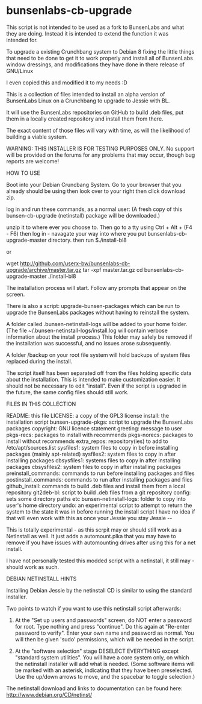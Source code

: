 # bunsenlabs-cb-upgrade

This script is not intended to be used as a fork to BunsenLabs and what 
they are doing. Instead it is intended to extend the function it was  
intended for. 

To upgrade a existing Crunchbang system to Debian 8 fixing the little things
that need to be done to get it to work properly and install all of BunsenLabs
window dressings, and modifications they have done in there release of GNU/Linux

I even copied this and modified it to my needs :D

This is a collection of files intended to install
an alpha version of BunsenLabs Linux
on a Crunchbang to upgrade to Jessie with BL.

It will use the BunsenLabs repositories on GitHub
to build .deb files, put them in a locally created repository
and install them from there.

The exact content of those files will vary with time,
as will the likelihood of building a viable system.

WARNING: THIS INSTALLER IS FOR TESTING PURPOSES ONLY.
No support will be provided on the forums
for any problems that may occur, though bug reports are welcome!

HOW TO USE

Boot into your Debian Cruncbang System. Go to your browser that you
already should be using then look over to your right then click download
zip.

log in and run these commands, as a normal user:
(A fresh copy of this bunsen-cb-upgrade (netinstall) package will be downloaded.)

unzip it to where ever you choose to. Then go to a tty using Ctrl + Alt + (F4 - F6)
then log in - navagate your way into where you put bunsenlabs-cb-upgrade-master directory.
then run  $./install-bl8 

or

wget http://github.com/userx-bw/bunsenlabs-cb-upgrade/archive/master.tar.gz
tar -xpf master.tar.gz
cd bunsenlabs-cb-upgrade-master
./install-bl8

The installation process will start.
Follow any prompts that appear on the screen.

There is also a script: upgrade-bunsen-packages
which can be run to upgrade the BunsenLabs packages
without having to reinstall the system.

A folder called .bunsen-netinstall-logs will be added to your home folder.
(The file ~/.bunsen-netinstall-logs/install.log will contain
verbose information about the install process.)
This folder may safely be removed if the installation was successful,
and no issues arose subsequently.

A folder /backup on your root file system will hold backups of
system files replaced during the install.

The script itself has been separated off from the files holding
specific data about the installation. This is intended to make
customization easier. It should not be necessary to edit "install".
Even if the script is upgraded in the future, the same config files
should still work.

FILES IN THIS COLLECTION

README: this file
LICENSE: a copy of the GPL3 license
install: the installation script
bunsen-upgrade-pkgs: script to upgrade the BunsenLabs packages
copyright: GNU licence statement
greeting: message to user
pkgs-recs: packages to install with recommends
pkgs-norecs: packages to install without recommends
extra_repos: repository(ies) to add to /etc/apt/sources.list
sysfiles1: system files to copy in before installing packages (mainly apt-related)
sysfiles2: system files to copy in after installing packages
cbsysfiles1: systems files to copy in after installing packages
cbsysfiles2: system files to copy in after installing packages
preinstall_commands: commands to run before installing packages and files
postinstall_commands: commands to run after installing packages and files
github_install: commands to build .deb files and install them from a local repository
git2deb-bl: script to build .deb files from a git repository
config: sets some directory paths etc
bunsen-netinstall-logs: folder to copy into user's home directory
undo: an experimental script to attempt to return the system to the state it was in before running the install script
I have no idea if that will even work with this as once your Jessie you stay Jessie -- 

This is totally experimental - as this scrpit may or should still work as 
a NetInstall as well. It just adds a automount.plka that you may have to remove
if you have issues with automounting drives after using this for a net install. 

I have not personally tested this modded script with a netinstall, it still
may - should  work as such.  

DEBIAN NETINSTALL HINTS

Installing Debian Jessie by the netinstall CD is
similar to using the standard installer.

Two points to watch if you want to use
this netinstall script afterwards:

1) At the "Set up users and passwords" screen,
do NOT enter a password for root.
Type nothing and press "continue".
Do this again at "Re-enter password to verify".
Enter your own name and password as normal.
You will then be given 'sudo' permissions,
which will be needed in the script.

2) At the "software selection" stage DESELECT EVERYTHING
except "standard system utilities".
You will have a core system only, on which
the netinstall installer will add what is needed.
(Some software items will be marked with an asterisk, indicating that
they have been preselected.
Use the up/down arrows to move, and the spacebar to toggle selection.)

The netinstall download and links to documentation can be found here:
http://www.debian.org/CD/netinst/

